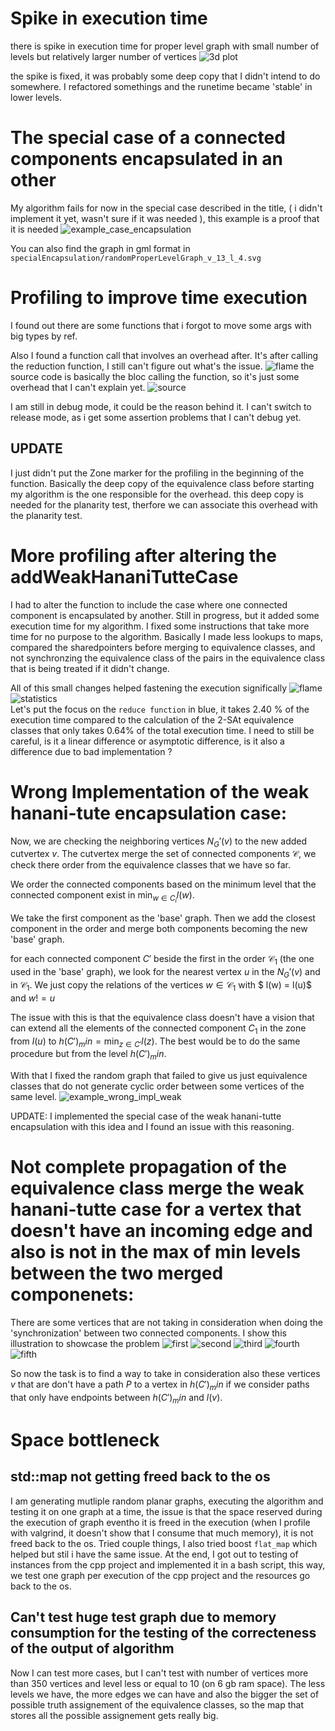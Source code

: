 # Spike in execution time 
there is spike in execution time for proper level graph with small number of levels but relatively larger number of vertices 
![3d plot](spikeLowLevel/time_plot.svg)

the spike is fixed, it was probably some deep copy that I didn't intend to do somewhere. I refactored somethings and the runetime became 'stable' in lower levels.  

# The special case of a connected components encapsulated in an other
My algorithm fails for now in the special case described in the title, ( i didn't implement it yet, wasn't sure if it was needed ), this example is a proof that it 
is needed ![example_case_encapsulation](specialEncapsulation/randomProperLevelGraph_v_13_l_4.svg)

You can also find the graph in gml format in `specialEncapsulation/randomProperLevelGraph_v_13_l_4.svg`


# Profiling to improve time execution 
I found out there are some functions that i forgot to move some args with big types by ref. 

Also I found a function call that involves an overhead after. It's after calling the reduction function, I 
still can't figure out what's the issue. ![flame](firstProfiling/flames.png) 
the source code is basically the bloc calling the function, so it's just some overhead that I can't explain yet. ![source](firstProfiling/source_code.png)

I am still in debug mode, it could be the reason behind it. I can't switch to release mode, as i get some assertion problems that I can't debug yet.

## UPDATE
I just didn't put the Zone marker for the profiling in the beginning of the function. Basically the deep copy of the equivalence class before starting my 
algorithm is the one responsible for the overhead. this deep copy is needed for the planarity test, therfore we can associate this overhead with the planarity test. 

# More profiling after altering the addWeakHananiTutteCase 
I had to alter the function to include the case where one connected component is encapsulated by another. Still in progress, but it added some execution time 
for my algorithm. I fixed some instructions that take more time for no purpose to the algorithm. Basically I made less lookups to maps, compared the sharedpointers 
before merging to equivalence classes, and not synchronzing the equivalence class of the pairs in the equivalence class that is being treated if it didn't change.

All of this small changes helped fastening the execution significally ![flame](profiling_buttleneck_WeakHananiTutteCase/flames.jpg) ![statistics](profiling_buttleneck_WeakHananiTutteCase/statistics.jpg)  
Let's put the focus on the `reduce function` in blue, it takes 2.40 % of the execution time compared to the calculation of the 2-SAt equivalence classes that only 
takes 0.64% of the total execution time. I need to still be careful, is it a linear difference or asymptotic difference, is it also a difference due to bad implementation ? 

# Wrong Implementation of the weak hanani-tute encapsulation case: 

Now, we are checking the neighboring vertices $N_G'(v)$ to the new added cutvertex $v$. The cutvertex merge the set 
of connected components $\mathcal{C}$, we check there order from the equivalence classes that we have so far.

We order the connected components based on the minimum level that the connected component exist in $\min_{w\in C_i}{l\left(w\right)}$.

We take the first component as the 'base' graph. Then we add the closest component in the order and merge both components becoming the 
new 'base' graph. 

for each connected component $C'$ beside the first in the order $\mathcal{C_1}$ (the one used in the 'base' graph), we look for the nearest vertex $u$ in the $N_G'(v)$ 
and in $\mathcal{C_1}$. We just copy the relations of the vertices $w\in \mathcal{C_1}$ with $ l(w) = l(u)$ and $w != u$

The issue with this is that the equivalence class doesn't have a vision that can extend all the elements of the connected component $C_1$ in 
the zone from $l(u)$ to $h(C')_min = \min_{z\in C'}{l\left(z\right)}$. The best would be to do the same procedure but from the level $h(C')_min$.  

With that I fixed the random graph that failed to give us just equivalence classes that do not generate cyclic order between some vertices of the same level. ![example_wrong_impl_weak](results/weakHananiTutteEncapsImplNotComplete/randomProperLevelGraph_v_29_l_7.svg)

UPDATE: I implemented the special case of the weak hanani-tutte encapsulation with this idea and I found an issue with this reasoning.  

# Not complete propagation of the equivalence class merge the weak hanani-tutte case for a vertex that doesn't have an incoming edge and also is not in the max of min levels between the two merged componenets: 

There are some vertices that are not taking in consideration when doing the 'synchronization' between two connected components. 
I show this illustration to showcase the problem 
![first](results/propagationWeakHananiTutte/first)
![second](results/propagationWeakHananiTutte/second)
![third](results/propagationWeakHananiTutte/third)
![fourth](results/propagationWeakHananiTutte/fourth)
![fifth](results/propagationWeakHananiTutte/fifth)

So now the task is to find a way to take in consideration also these vertices $v$ that are don't have a path $P$ to a vertex in $h(C')_min$ if we consider paths that only 
have endpoints between $h(C')_min$ and $l(v)$.

# Space bottleneck
## std::map not getting freed back to the os 
I am generating mutliple random planar graphs, executing the algorithm and testing it on one graph at a time, the issue is that the space reserved during the 
execution of graph eventho it is freed in the execution (when I profile with valgrind, it doesn't show that I consume that much memory), it is not freed back to 
the os. Tried couple things, I also tried boost `flat_map` which helped but stil i have the same issue. 
At the end, I got out to testing of instances from the cpp project and implemented it in a bash script, this way, we test one graph 
per execution of the cpp project and the resources go back to the os. 
## Can't test huge test graph due to memory consumption for the testing of the correcteness of the output of algorithm
Now I can test more cases, but I can't test with number of vertices more than 350 vertices and level less or equal to 10 (on 6 gb ram space). The 
less levels we have, the more edges we can have and also the bigger the set of possible truth assignement of the equivalence classes, so 
the map that stores all the possible assignement gets really big. 
